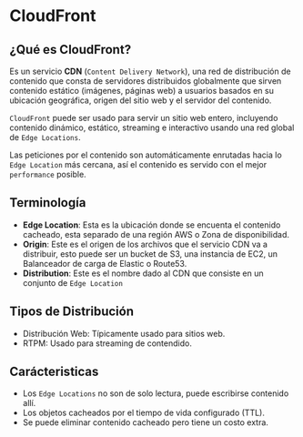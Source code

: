 # CloudFront

## ¿Qué es CloudFront?

Es un servicio **CDN** (`Content Delivery Network`), una red de distribución de contenido que consta de servidores distribuidos globalmente que sirven contenido estático (imágenes, páginas web) a usuarios basados en su ubicación geográfica, origen del sitio web y el servidor del contenido.

`CloudFront` puede ser usado para servir un sitio web entero, incluyendo contenido dinámico, estático, streaming e interactivo usando una red global de `Edge Locations`.

Las peticiones por el contenido son automáticamente enrutadas hacia lo `Edge Location` más cercana, así el contenido es servido con el mejor `performance` posible.

## Terminología

* **Edge Location**: Esta es la ubicación donde se encuenta el contenido cacheado, esta separado de una región AWS o Zona de disponibilidad.
* **Origin**: Este es el origen de los archivos que el servicio CDN va a distribuir, esto puede ser un bucket de S3, una instancia de EC2, un Balanceador de carga de Elastic o Route53.
* **Distribution**: Este es el nombre dado al CDN que consiste en un conjunto de `Edge Location`

## Tipos de Distribución

*  Distribución Web: Típicamente usado para sitios web.
* RTPM: Usado para streaming de contendido.

## Carácteristicas

* Los `Edge Locations` no son de solo lectura, puede escribirse contenido allí.
* Los objetos cacheados por el tiempo de vida configurado (TTL).
* Se puede eliminar contenido cacheado pero tiene un costo extra.